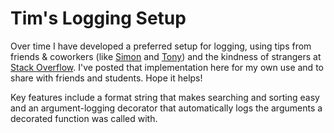 # Tim's Logging Setup

Over time I have developed a preferred setup for logging, using tips from friends & coworkers (like [Simon](https://stackoverflow.com/users/1250580/simon-jagoe) and [Tony](https://stackoverflow.com/users/260303/tony-s-yu)) and the kindness of strangers at [Stack Overflow](https://stackoverflow.com/q/32443808/1001165).  I've posted that implementation here for my own use and to share with friends and students.  Hope it helps!

Key features include a format string that makes searching and sorting easy and an argument-logging decorator that automatically logs the arguments a decorated function was called with.
